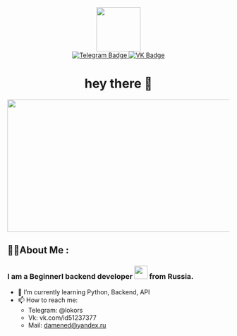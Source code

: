 <div id="header" align="center">
  <img src="https://media.giphy.com/media/M9gbBd9nbDrOTu1Mqx/giphy.gif" width="100"/>
<div id="badges">
  <a href="https://t.me/lokors">
  <img src="https://img.shields.io/badge/Telegram-blue?style=for-the-badge&logo=Telegram&logoColor=white" alt="Telegram Badge"/>
  </a>
  <a href="https://vk.com/id51237377">
  <img src="https://img.shields.io/badge/VK-red?style=for-the-badge&logo=VK&logoColor=white" alt="VK Badge"/>
  </a>
</div>
  <div id="badges">
  <img src="https://komarev.com/ghpvc/?username=your-github-Damened&style=flat-square&color=blue" alt=""/>
  </div>
  <h1>
  hey there 👋
  </h1>
</div>

<div align="center">
  <img src="https://media.giphy.com/media/dWesBcTLavkZuG35MI/giphy.gif" width="600" height="300"/>
</div>

## :man_technologist:About Me :
### I am a BeginnerI backend developer <img src="https://media.giphy.com/media/WUlplcMpOCEmTGBtBW/giphy.gif" width="30"> from Russia.
- 🌱 I’m currently learning Python, Backend, API
- 📫 How to reach me:
  - Telegram: @lokors
  - Vk: vk.com/id51237377
  - Mail: damened@yandex.ru

